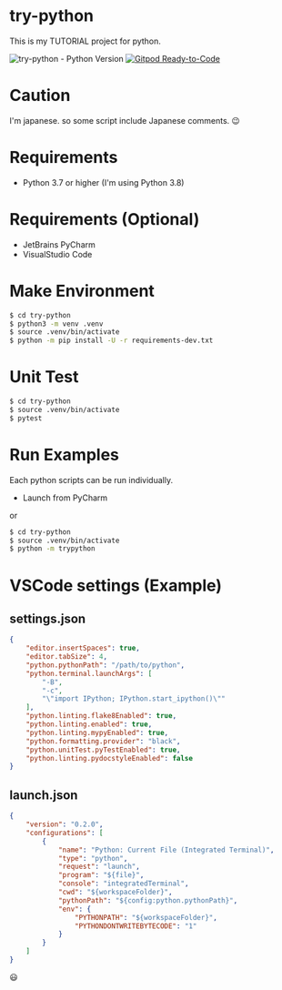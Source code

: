 # try-python
This is my TUTORIAL project for python. 

![try-python - Python Version](https://img.shields.io/badge/python-3.8-blue.svg)
[![Gitpod Ready-to-Code](https://img.shields.io/badge/Gitpod-Ready--to--Code-blue?logo=gitpod)](https://gitpod.io/#https://github.com/devlights/try-python) 

# Caution
I'm japanese. so some script include Japanese comments. :wink:

# Requirements
- Python 3.7 or higher (I'm using Python 3.8)

# Requirements (Optional)
- JetBrains PyCharm
- VisualStudio Code

# Make Environment
```sh
$ cd try-python
$ python3 -m venv .venv
$ source .venv/bin/activate
$ python -m pip install -U -r requirements-dev.txt
```

# Unit Test
```sh
$ cd try-python
$ source .venv/bin/activate
$ pytest
```

# Run Examples
Each python scripts can be run individually.
- Launch from PyCharm

or

```sh
$ cd try-python
$ source .venv/bin/activate
$ python -m trypython
```

# VSCode settings (Example)

## settings.json

```json
{
    "editor.insertSpaces": true,
    "editor.tabSize": 4,
    "python.pythonPath": "/path/to/python",
    "python.terminal.launchArgs": [
        "-B",
        "-c",
        "\"import IPython; IPython.start_ipython()\""
    ],
    "python.linting.flake8Enabled": true,
    "python.linting.enabled": true,
    "python.linting.mypyEnabled": true,
    "python.formatting.provider": "black",
    "python.unitTest.pyTestEnabled": true,
    "python.linting.pydocstyleEnabled": false
}
```

## launch.json

```json
{
    "version": "0.2.0",
    "configurations": [
        {
            "name": "Python: Current File (Integrated Terminal)",
            "type": "python",
            "request": "launch",
            "program": "${file}",
            "console": "integratedTerminal",
            "cwd": "${workspaceFolder}",
            "pythonPath": "${config:python.pythonPath}",
            "env": {
                "PYTHONPATH": "${workspaceFolder}",
                "PYTHONDONTWRITEBYTECODE": "1"
            }
        }
    ]
}
```

:smiley:
